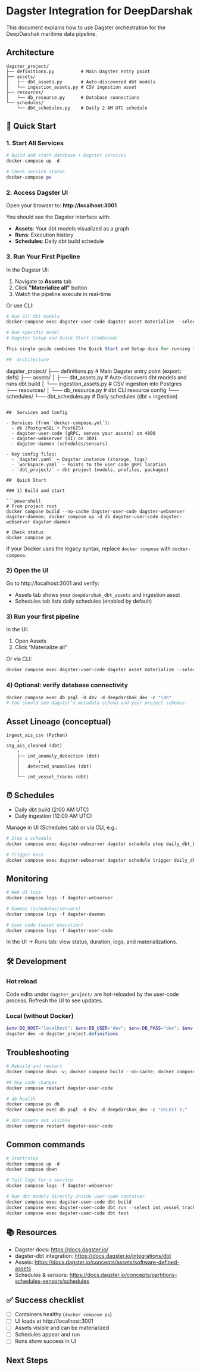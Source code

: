 # Dagster Integration for DeepDarshak

This document explains how to use Dagster orchestration for the DeepDarshak maritime data pipeline.

##  Architecture

```
dagster_project/
├── definitions.py          # Main Dagster entry point
├── assets/
│   ├── dbt_assets.py       # Auto-discovered dbt models
│   └── ingestion_assets.py # CSV ingestion asset
├── resources/
│   └── db_resource.py      # Database connections
└── schedules/
    └── dbt_schedules.py    # Daily 2 AM UTC schedule
```

## 🚀 Quick Start

### 1. Start All Services

```powershell
# Build and start database + Dagster services
docker-compose up -d

# Check service status
docker-compose ps
```

### 2. Access Dagster UI

Open your browser to: **http://localhost:3001**

You should see the Dagster interface with:
- **Assets**: Your dbt models visualized as a graph
- **Runs**: Execution history
- **Schedules**: Daily dbt build schedule

### 3. Run Your First Pipeline

In the Dagster UI:
1. Navigate to **Assets** tab
2. Click **"Materialize all"** button
3. Watch the pipeline execute in real-time

Or use CLI:
```powershell
# Run all dbt models
docker-compose exec dagster-user-code dagster asset materialize --select "*"

# Run specific model
# Dagster Setup and Quick Start (Combined)

This single guide combines the Quick Start and Setup docs for running the DeepDarshak pipeline with Dagster + dbt in Docker.

##  Architecture

```
dagster_project/
├── definitions.py              # Main Dagster entry point (export: defs)
├── assets/
│   ├── dbt_assets.py          # Auto-discovers dbt models and runs dbt build
│   └── ingestion_assets.py    # CSV ingestion into Postgres
├── resources/
│   └── db_resource.py         # dbt CLI resource config
└── schedules/
    └── dbt_schedules.py       # Daily schedules (dbt + ingestion)
```

##  Services and Config

- Services (from `docker-compose.yml`):
  - db (PostgreSQL + PostGIS)
  - dagster-user-code (gRPC, serves your assets) on 4000
  - dagster-webserver (UI) on 3001
  - dagster-daemon (schedules/sensors)

- Key config files:
  - `dagster.yaml` – Dagster instance (storage, logs)
  - `workspace.yaml` – Points to the user code gRPC location
  - `dbt_project/` – dbt project (models, profiles, packages)

##  Quick Start

### 1) Build and start

```powershell
# From project root
docker compose build --no-cache dagster-user-code dagster-webserver dagster-daemon; docker compose up -d db dagster-user-code dagster-webserver dagster-daemon

# Check status
docker compose ps
```

If your Docker uses the legacy syntax, replace `docker compose` with `docker-compose`.

### 2) Open the UI

Go to http://localhost:3001 and verify:
- Assets tab shows your `deepdarshak_dbt_assets` and ingestion asset
- Schedules tab lists daily schedules (enabled by default)

### 3) Run your first pipeline

In the UI:
1. Open Assets
2. Click “Materialize all”

Or via CLI:
```powershell
docker compose exec dagster-user-code dagster asset materialize --select "*"
```

### 4) Optional: verify database connectivity

```powershell
docker compose exec db psql -U dev -d deepdarshak_dev -c "\dn"
# You should see Dagster’s metadata schema and your project schemas.
```

##  Asset Lineage (conceptual)

```
ingest_ais_csv (Python)
    ↓
stg_ais_cleaned (dbt)
    ↓
    ├── int_anomaly_detection (dbt)
    │       ↓
    │   detected_anomalies (dbt)
    │
    └── int_vessel_tracks (dbt)
```

## ⏰ Schedules

- Daily dbt build (2:00 AM UTC)
- Daily ingestion (12:00 AM UTC)

Manage in UI (Schedules tab) or via CLI, e.g.:
```powershell
# Stop a schedule
docker compose exec dagster-webserver dagster schedule stop daily_dbt_build

# Trigger once
docker compose exec dagster-webserver dagster schedule trigger daily_dbt_build
```

##  Monitoring

```powershell
# Web UI logs
docker compose logs -f dagster-webserver

# Daemon (schedules/sensors)
docker compose logs -f dagster-daemon

# User code (asset execution)
docker compose logs -f dagster-user-code
```

In the UI → Runs tab: view status, duration, logs, and materializations.

## 🛠️ Development

### Hot reload
Code edits under `dagster_project/` are hot-reloaded by the user-code process. Refresh the UI to see updates.

### Local (without Docker)
```powershell
$env:DB_HOST="localhost"; $env:DB_USER="dev"; $env:DB_PASS="dev"; $env:DB_NAME="deepdarshak_dev"; $env:DBT_PROFILES_DIR="C:\path\to\dbt_project"; $env:DBT_PROJECT_DIR="C:\path\to\dbt_project"
dagster dev -m dagster_project.definitions
```

##  Troubleshooting

```powershell
# Rebuild and restart
docker compose down -v; docker compose build --no-cache; docker compose up -d

## Any code changes 
docker compose restart dagster-user-code

# db health
docker compose ps db
docker compose exec db psql -U dev -d deepdarshak_dev -c "SELECT 1;"

# dbt assets not visible
docker compose restart dagster-user-code
```

##  Common commands

```powershell
# Start/stop
docker compose up -d
docker compose down

# Tail logs for a service
docker compose logs -f dagster-webserver

# Run dbt models directly inside user-code container
docker compose exec dagster-user-code dbt build
docker compose exec dagster-user-code dbt run --select int_vessel_tracks
docker compose exec dagster-user-code dbt test
```

## 📚 Resources

- Dagster docs: https://docs.dagster.io/
- dagster-dbt integration: https://docs.dagster.io/integrations/dbt
- Assets: https://docs.dagster.io/concepts/assets/software-defined-assets
- Schedules & sensors: https://docs.dagster.io/concepts/partitions-schedules-sensors/schedules

## ✅ Success checklist

- [ ] Containers healthy (`docker compose ps`)
- [ ] UI loads at http://localhost:3001
- [ ] Assets visible and can be materialized
- [ ] Schedules appear and run
- [ ] Runs show success in UI
##  Next Steps

